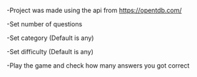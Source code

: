 

-Project was made using  the api from https://opentdb.com/

-Set number of questions

-Set category (Default is any)

-Set difficulty (Default is any)

-Play the game and check how many answers you got correct


